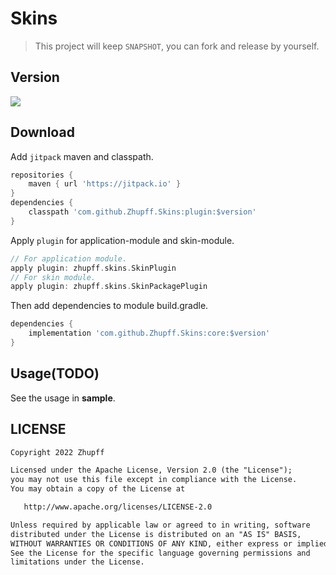 # Skins

> This project will keep `SNAPSHOT`, you can fork and release by yourself.

## Version

[![](https://jitpack.io/v/Zhupff/Skins.svg)](https://jitpack.io/#Zhupff/Skins)

## Download

Add `jitpack` maven and classpath.

```groovy
repositories {
    maven { url 'https://jitpack.io' }
}
dependencies {
    classpath 'com.github.Zhupff.Skins:plugin:$version'
}
```

Apply `plugin` for application-module and skin-module.

```groovy
// For application module.
apply plugin: zhupff.skins.SkinPlugin
// For skin module.
apply plugin: zhupff.skins.SkinPackagePlugin
```

Then add dependencies to module build.gradle.

```groovy
dependencies {
    implementation 'com.github.Zhupff.Skins:core:$version'
}
```

## Usage(TODO)

See the usage in **sample**.

## LICENSE

```markdown
Copyright 2022 Zhupff

Licensed under the Apache License, Version 2.0 (the "License");
you may not use this file except in compliance with the License.
You may obtain a copy of the License at

   http://www.apache.org/licenses/LICENSE-2.0

Unless required by applicable law or agreed to in writing, software
distributed under the License is distributed on an "AS IS" BASIS,
WITHOUT WARRANTIES OR CONDITIONS OF ANY KIND, either express or implied.
See the License for the specific language governing permissions and
limitations under the License.
```